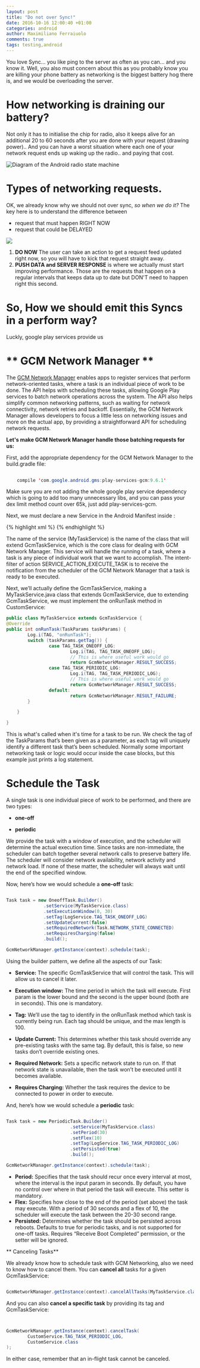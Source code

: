 ```yaml
---
layout: post
title: "Do not over Sync!"
date: 2016-10-16 12:00:40 +01:00
categories: android
author: Maximiliano Ferraiuolo
comments: true
tags: testing,android
---
```

You love Sync... you like ping to the server as often as you can... and you know it. Well, you also must concern about this as you probably know you are killing your phone battery as networking is the biggest battery hog there is, and we would be overloading the server.

# How networking is draining our battery?
Not only it has to initialise the chip for radio, also it keeps alive for an additional 20 to 60 seconds after you are done with your request (drawing power).. And you can have a worst situation where each one of your network request ends up waking up the radio.. and paying that cost.

![Diagram of the Android radio state machine](https://www.bignerdranch.com/img/blog/2016/04/mobile_radio_state_machine.png) 


# Types of networking requests.

OK, we already know why we should not over sync, *so when we do it?* The key here is to understand the difference between

* request that must happen RIGHT NOW
* request that could be DELAYED

![](https://dl.dropboxusercontent.com/u/37464129/max/Screen%20Shot%202016-10-17%20at%2011.12.53.png) 

1. **DO NOW** The user can take an action to get a request feed updated right now, so you will have to kick that request straight away.
2. **PUSH DATA and SERVER RESPONSE** is where we actually must start improving performance. Those are the requests that happen on a regular intervals that keeps data up to date but DON'T need to happen right this second.

# So, How we should emit this Syncs in a perform way?
Luckly, google play services provide us
# ** GCM Network Manager **


The [GCM Network Manager](https://developers.google.com/android/reference/com/google/android/gms/gcm/GcmNetworkManager) enables apps to register services that perform network-oriented tasks, where a task is an individual piece of work to be done. The API helps with scheduling these tasks, allowing Google Play services to batch network operations across the system.
The API also helps simplify common networking patterns, such as waiting for network connectivity, network retries and backoff. Essentially, the GCM Network Manager allows developers to focus a little less on networking issues and more on the actual app, by providing a straightforward API for scheduling network requests.

**Let's make GCM Network Manager handle those batching requests for us:**


First, add the appropriate dependency for the GCM Network Manager to the build.gradle file:

```java
 
    compile 'com.google.android.gms:play-services-gcm:9.6.1' 

```
Make sure you are not adding the whole google play service dependency which is going to add too many unnecessary libs, and you can pass your dex limit method count over 65k, just add play-services-gcm.

Next, we must declare a new Service in the Android Manifest inside <application>:


{% highlight xml %}
 <service android:name=".MyTaskService"
            android:permission="com.google.android.gms.permission.BIND_NETWORK_TASK_SERVICE"
            android:exported="true">
            <intent-filter>
                <action android:name="com.google.android.gms.gcm.ACTION_TASK_READY"/>
            </intent-filter>
        </service>
{% endhighlight %}


The name of the service (MyTaskService) is the name of the class that will extend GcmTaskService, which is the core class for dealing with GCM Network Manager. This service will handle the running of a task, where a task is any piece of individual work that we want to accomplish. The intent-filter of action SERVICE_ACTION_EXECUTE_TASK is to receive the notification from the scheduler of the GCM Network Manager that a task is ready to be executed.


Next, we’ll actually define the GcmTaskService, making a MyTaskService.java class that extends GcmTaskService,
due to extending GcmTaskService, we must implement the onRunTask method in CustomService:



```java
public class MyTaskService extends GcmTaskService {
@Override
public int onRunTask(TaskParams taskParams) {
        Log.i(TAG, "onRunTask");
        switch (taskParams.getTag()) {
                case TAG_TASK_ONEOFF_LOG:
                        Log.i(TAG, TAG_TASK_ONEOFF_LOG);
                        // This is where useful work would go
                        return GcmNetworkManager.RESULT_SUCCESS;
                case TAG_TASK_PERIODIC_LOG:
                        Log.i(TAG, TAG_TASK_PERIODIC_LOG);
                        // This is where useful work would go
                        return GcmNetworkManager.RESULT_SUCCESS;
                default:
                        return GcmNetworkManager.RESULT_FAILURE;
        }

    }

}
```
This is what's called when it's time for a task to be run. We check the tag of the TaskParams that’s been given as a parameter, as each tag will uniquely identify a different task that’s been scheduled. Normally some important networking task or logic would occur inside the case blocks, but this example just prints a log statement.


# Schedule the Task

A single task is one individual piece of work to be performed, and there are two types:

*  **one-off**
 
*  **periodic**

We provide the task with a window of execution, and the scheduler will determine the actual execution time. Since tasks are non-immediate, the scheduler can batch together several network calls to preserve battery life.
The scheduler will consider network availability, network activity and network load. If none of these matter, the scheduler will always wait until the end of the specified window.

Now, here’s how we would schedule a **one-off** task:



```java

Task task = new OneoffTask.Builder()
              .setService(MyTaskService.class)
              .setExecutionWindow(0, 30)
              .setTag(LogService.TAG_TASK_ONEOFF_LOG)
              .setUpdateCurrent(false)
              .setRequiredNetwork(Task.NETWORK_STATE_CONNECTED)
              .setRequiresCharging(false)
              .build();

GcmNetworkManager.getInstance(context).schedule(task);

```

Using the builder pattern, we define all the aspects of our Task:

* **Service:** The specific GcmTaskService that will control the task. This will allow us to cancel it later.

* **Execution window:** The time period in which the task will execute. First param is the lower bound and the second is the upper bound (both are in seconds). This one is mandatory.

* **Tag:** We’ll use the tag to identify in the onRunTask method which task is currently being run. Each tag should be unique, and the max length is 100.

* **Update Current:** This determines whether this task should override any pre-existing tasks with the same tag. By default, this is false, so new tasks don’t override existing ones.
* **Required Network:** Sets a specific network state to run on. If that network state is unavailable, then the task won’t be executed until it becomes available.

* **Requires Charging:** Whether the task requires the device to be connected to power in order to execute.


And, here’s how we would schedule a **periodic** task:


```java

Task task = new PeriodicTask.Builder()
                        .setService(MyTaskService.class)
                        .setPeriod(30)
                        .setFlex(10)
                        .setTag(LogService.TAG_TASK_PERIODIC_LOG)
                        .setPersisted(true)
                        .build();

GcmNetworkManager.getInstance(context).schedule(task);

```

 
* **Period:** Specifies that the task should recur once every interval at most, where the interval is the input param in seconds. By default, you have no control over where in that period the task will execute. This setter is mandatory.
* **Flex:** Specifies how close to the end of the period (set above) the task may execute. With a period of 30 seconds and a flex of 10, the scheduler will execute the task between the 20-30 second range.
* **Persisted:** Determines whether the task should be persisted across reboots. Defaults to true for periodic tasks, and is not supported for one-off tasks. Requires “Receive Boot Completed” permission, or the setter will be ignored.

**
Canceling Tasks**

We already know how to schedule task with GCM Networking, also we need to know how to cancel them.
You can **cancel all** tasks for a given GcmTaskService:

```java

GcmNetworkManager.getInstance(context).cancelAllTasks(MyTaskService.class);

```

And you can also **cancel a specific task** by providing its tag and GcmTaskService:

```java


GcmNetworkManager.getInstance(context).cancelTask(
        CustomService.TAG_TASK_PERIODIC_LOG,
        CustomService.class
);

```

In either case, remember that an in-flight task cannot be canceled.